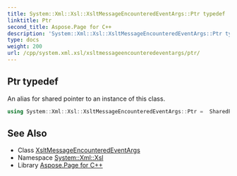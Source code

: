 ```yaml
---
title: System::Xml::Xsl::XsltMessageEncounteredEventArgs::Ptr typedef
linktitle: Ptr
second_title: Aspose.Page for C++
description: 'System::Xml::Xsl::XsltMessageEncounteredEventArgs::Ptr typedef. An alias for shared pointer to an instance of this class in C++.'
type: docs
weight: 200
url: /cpp/system.xml.xsl/xsltmessageencounteredeventargs/ptr/
---
```

## Ptr typedef


An alias for shared pointer to an instance of this class.

```cpp
using System::Xml::Xsl::XsltMessageEncounteredEventArgs::Ptr =  SharedPtr<XsltMessageEncounteredEventArgs>
```

## See Also

* Class [XsltMessageEncounteredEventArgs](../)
* Namespace [System::Xml::Xsl](../../)
* Library [Aspose.Page for C++](../../../)
